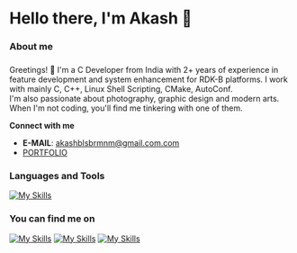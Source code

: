 <h1 align="left">Hello there, I'm Akash 👋</h1>

###

<h3 align="left">About me</h3>

###
<p align="left">Greetings! 👋 I'm a C Developer from India with 2+ years of experience in feature development and system enhancement for RDK-B platforms. I work with mainly C, C++, Linux Shell Scripting, CMake, AutoConf.<br> I'm also passionate about photography, graphic design and modern arts. When I'm not coding, you'll find me tinkering with one of them.</p>

**Connect with me**
 - **E-MAIL**: akashblsbrmnm@gmail.com.com
 - [PORTFOLIO]([https://charanravi-online.github.io](http://akashblsbrmnm.github.io/))

### Languages and Tools

[![My Skills](https://skillicons.dev/icons?i=c,cpp,bash,linux,vim,vscode,git,github,cmake,jenkins,arduino,ubuntu,docker,html,css)](https://skillicons.dev)

### You can find me on
[![My Skills](https://skillicons.dev/icons?i=linkedin&theme=dark)]([https://skillicons.dev](https://www.linkedin.com/in/akash-balasubhramanyam/))
[![My Skills](https://skillicons.dev/icons?i=twitter&theme=dark)]([https://skillicons.dev]([https://www.linkedin.com/in/akash-balasubhramanyam/](https://x.com/akashblsbrmnm)))
[![My Skills](https://skillicons.dev/icons?i=instagram&theme=dark)]([https://skillicons.dev](https://instagram.com/akashblsbrmnm))
